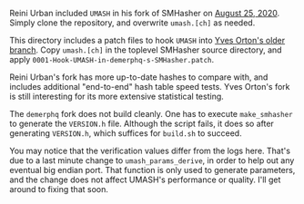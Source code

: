 Reini Urban included `UMASH` in his fork of SMHasher on
[August 25, 2020](https://github.com/rurban/smhasher/commit/05620cd5dff2eb06ad8b7596a9bc94299d9eb209).
Simply clone the repository, and overwrite `umash.[ch]` as
needed.

This directory includes a patch files to hook `UMASH` into
[Yves Orton's older branch](https://github.com/demerphq/smhasher).
Copy `umash.[ch]` in the toplevel SMHasher source directory, and apply
`0001-Hook-UMASH-in-demerphq-s-SMHasher.patch`.

Reini Urban's fork has more up-to-date hashes to compare with, and
includes additional "end-to-end" hash table speed tests.  Yves Orton's
fork is still interesting for its more extensive statistical testing.

The `demerphq` fork does not build cleanly.  One has to execute
`make_smhasher` to generate the `VERSION.h` file.  Although the script
fails, it does so after generating `VERSION.h`, which suffices for
`build.sh` to succeed.

You may notice that the verification values differ from the logs here.
That's due to a last minute change to `umash_params_derive`, in order
to help out any eventual big endian port.  That function is only used
to generate parameters, and the change does not affect UMASH's
performance or quality.  I'll get around to fixing that soon.
